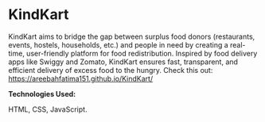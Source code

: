 # KindKart
KindKart aims to bridge the gap between surplus food donors (restaurants, events, hostels, households, etc.) and people in need by creating a real-time, user-friendly platform for food redistribution. Inspired by food delivery apps like Swiggy and Zomato, KindKart ensures fast, transparent, and efficient delivery of excess food to the hungry.
Check this out:
https://areebahfatima151.github.io/KindKart/

**Technologies Used:**

HTML,
CSS,
JavaScript.
